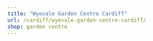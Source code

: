 ```yaml
---
title: "Wyevale Garden Centre Cardiff"
url: /cardiff/wyevale-garden-centre-cardiff/
shop: garden centre
---
```

